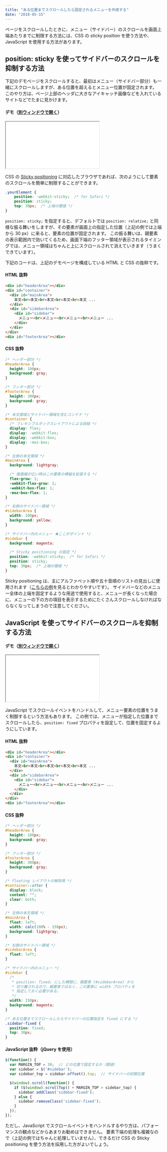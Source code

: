 ```yaml
---
title: "ある位置までスクロールしたら固定されるメニューを作成する"
date: "2018-05-15"
---
```


ページをスクロールしたときに、メニュー（サイドバー）のスクロールを画面上端あたりまでに制限する方法には、CSS の sticky position を使う方法や、JavaScript を使用する方法があります。


position: sticky を使ってサイドバーのスクロールを抑制する方法
----

下記のデモページをスクロールすると、最初はメニュー（サイドバー部分）も一緒にスクロールしますが、ある位置を超えるとメニュー位置が固定されます。
このやり方は、ページ上部のヘッダに大きなアイキャッチ画像などを入れているサイトなどでたまに見かけます。

#### デモ（<a target="_blank" href="scroll-and-fix-demo1.html">別ウィンドウで開く</a>）

<iframe class="maku-htmlDemo" src="scroll-and-fix-demo1.html"></iframe>

CSS の [Sticky positioning](https://developer.mozilla.org/ja/docs/web/css/position#Sticky_positioning) に対応したブラウザであれば、次のようにして要素のスクロールを簡単に制限することができます。

~~~ css
.yourElement {
    position: -webkit-sticky;  /* for Safari */
    position: sticky;
    top: 30px;  /* 上端の閾値 */
}
~~~

`position: sticky;` を指定すると、デフォルトでは `position: relative;` と同様な振る舞いをしますが、その要素が画面上の指定した位置（上記の例では上端から 30 px）に来ると、要素の位置が固定されます。
この振る舞いは、親要素の表示範囲内で効いてくるため、画面下端のフッター領域が表示されるタイミングでは、メニュー領域はちゃんと上にスクロールされて消えていきます（うまくできています）。

下記のコードは、上記のデモページを構成している HTML と CSS の抜粋です。

#### HTML 抜粋

~~~ html
<div id="headerArea"></div>
<div id="container">
  <div id="mainArea">
    本文<br>本文<br>本文<br>本文<br>本文 ...
  </div>
  <div id="sidebarArea">
    <div id="sidebar">
      メニュー<br>メニュー<br>メニュー<br>メニュー ...
    </div>
  </div>
</div>
<div id="footerArea"></div>
~~~

#### CSS 抜粋

~~~ css
/* ヘッダー部分 */
#headerArea {
  height: 100px;
  background: gray;
}

/* フッター部分 */
#footerArea {
  height: 300px;
  background: gray;
}

/* 本文領域とサイドバー領域を含むコンテナ */
#container {
  /* フレキシブルボックスレイアウトによる段組 */
  display: flex;
  display: -webkit-flex;
  display: -webkit-box;
  display: -moz-box;
}

/* 左側の本文領域 */
#mainArea {
  background: lightgray;

  /* 画面幅が広い時はこの要素の横幅を拡張する */
  flex-grow: 1;
  -webkit-flex-grow: 1;
  -webkit-box-flex: 1;
  -moz-box-flex: 1;
}

/* 右側のサイドバー領域 */
#sidebarArea {
  width: 100px;
  background: yellow;
}

/* サイドバー内のメニュー ★ここがポイント */
#sidebar {
  background: magenta;

  /* Sticky positioning の設定 */
  position: -webkit-sticky;  /* for Safari */
  position: sticky;
  top: 30px;  /* 上端の閾値 */
}
~~~


<div class="note">
Sticky positioning は、主にアルファベット順や五十音順のリストの見出しに使用されます（<a target="_blank" href="https://developer.mozilla.org/ja/docs/web/css/position#Sticky_positioning">こちらの例</a>を見るとわかりやすいです）。
サイドバーなどのメニュー全体の上端を固定するような用途で使用すると、メニューが長くなった場合に、メニューの下の方の項目を表示するためにたくさんスクロールしなければならなくなってしまうので注意してください。
</div>



JavaScript を使ってサイドバーのスクロールを抑制する方法
----

#### デモ（<a target="_blank" href="scroll-and-fix-demo2.html">別ウィンドウで開く</a>）

<iframe class="maku-htmlDemo" src="scroll-and-fix-demo2.html"></iframe>

JavaScript でスクロールイベントをハンドルして、メニュー要素の位置をうまく制御するという方法もあります。
この例では、メニューが指定した位置までスクロールしたら、`position: fixed` プロパティを設定して、位置を固定するようにしています。

#### HTML 抜粋

~~~ html
<div id="headerArea"></div>
<div id="container">
  <div id="mainArea">
    本文<br>本文<br>本文<br>本文<br>本文 ...
  </div>
  <div id="sidebarArea">
    <div id="sidebar">
      メニュー<br>メニュー<br>メニュー<br>メニュー ...
    </div>
  </div>
</div>
<div id="footerArea"></div>
~~~

#### CSS 抜粋

~~~ css
/* ヘッダー部分 */
#headerArea {
  height: 100px;
  background: gray;
}

/* フッター部分 */
#footerArea {
  height: 300px;
  background: gray;
}

/* floating レイアウトの解除用 */
#container::after {
  display: block;
  content: "";
  clear: both;
}

/* 左側の本文領域 */
#mainArea {
  float: left;
  width: calc(100% - 150px);
  background: lightgray;
}

/* 右側のサイドバー領域 */
#sidebarArea {
  float: left;
}

/* サイドバー内のメニュー */
#sidebar {
  /*
   * position: fixed; にした瞬間に、親要素 (#sidebarArea) から
   * 切り離されるので、親要素ではなく、この要素に width プロパティを
   * 指定しておく必要がある。
   */
  width: 150px;
  background: magenta;
}

/* ある位置までスクロールしたらサイドバーの位置指定を fixed にする */
.sidebar-fixed {
  position: fixed;
  top: 30px;
}
~~~

#### JavaScript 抜粋（jQuery を使用）

~~~ javascript
$(function() {
  var MARGIN_TOP = 30;  // どの位置で固定するか（閾値）
  var sidebar = $('#sidebar');
  var sidebar_top = sidebar.offset().top;  // サイドバーの初期位置

  $(window).scroll(function() {
    if ($(window).scrollTop() + MARGIN_TOP > sidebar_top) {
      sidebar.addClass('sidebar-fixed');
    } else {
      sidebar.removeClass('sidebar-fixed');
    }
  });
});
~~~

ただし、JavaScript でスクロールイベントをハンドルするやり方は、パフォーマンスの観点などからあまりお勧めはできません。
要素下端の処理も複雑なので（上記の例ではちゃんと処理していません）、できるだけ CSS の Sticky positioning を使う方法を採用した方がよいでしょう。

